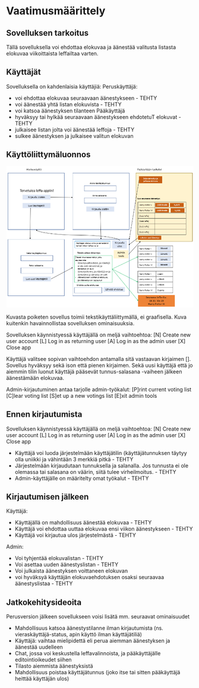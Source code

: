 # Vaatimusmäärittely

## Sovelluksen tarkoitus

Tällä sovelluksella voi ehdottaa elokuvaa ja äänestää valitusta listasta elokuvaa viikoittaista leffailtaa varten. 

## Käyttäjät

Sovelluksella on kahdenlaisia käyttäjiä: 
Peruskäyttäjä: 
- voi ehdottaa elokuvaa seuraavaan äänestykseen - TEHTY
- voi äänestää yhtä listan elokuvista - TEHTY
- voi katsoa äänestyksen tilanteen
Pääkäyttäjä
- hyväksyy tai hylkää seuraavaan äänestykseen ehdotetuT elokuvat - TEHTY
- julkaisee listan jolta voi äänestää leffoja - TEHTY
- sulkee äänestyksen ja julkaisee valitun elokuvan

## Käyttöliittymäluonnos

![](kayttoliittyma-luonnos-versio-1.png)

Kuvasta poiketen sovellus toimii tekstikäyttäliittymällä, ei graafisella. Kuva kuitenkin havainnollistaa sovelluksen ominaisuuksia.

Sovelluksen käynnistyessä käyttäjällä on meljä vaihtoehtoa:
  [N] Create new user account 
  [L] Log in as returning user 
  [A] Log in as the admin user 
  [X] Close app

Käyttäjä valitsee sopivan vaihtoehdon antamalla sitä vastaavan kirjaimen []. Sovellus hyväksyy sekä ison että pienen kirjaimen. Sekä uusi käyttäjä
että jo aiemmin tilin luonut käyttäjä pääsevät tunnus-salasana -vaiheen jälkeen äänestämään elokuvaa. 

Admin-kirjautuminen antaa tarjolle admin-työkalut:
  [P]rint current voting list 
  [C]lear voting list 
  [S]et up a new votings list 
  [E]xit admin tools 


## Ennen kirjautumista

Sovelluksen käynnistyessä käyttäjällä on meljä vaihtoehtoa:
  [N] Create new user account
  [L] Log in as returning user
  [A] Log in as the admin user
  [X] Close app

- Käyttäjä voi luoda järjestelmään käyttäjätilin (käyttäjätunnuksen täytyy olla uniikki ja vähintään 3 merkkiä pitkä - TEHTY
- Järjestelmään kirjaudutaan tunnuksella ja salanalla. Jos tunnusta ei ole olemassa tai salasana on väärin, siitä tulee virheilmoitus. - TEHTY
- Admin-käyttäjälle on määritelty omat työkalut - TEHTY

## Kirjautumisen jälkeen

Käyttäjä:
  - Käyttäjällä on mahdollisuus äänestää elokuvaa - TEHTY
  - Käyttäjä voi ehdottaa uuttaa elokuvaa ensi viikon äänestykseen - TEHTY
  - Käyttäjä voi kirjautua ulos järjestelmästä - TEHTY

Admin:
  - Voi tyhjentää elokuvalistan - TEHTY
  - Voi asettaa uuden äänestyslistan - TEHTY
  - Voi julkaista äänestyksen voittaneen elokuvan
  - voi hyväksyä käyttäjän elokuvaehdotuksen osaksi seuraavaa äänestyslistaa - TEHTY

## Jatkokehitysideoita

Perusversion jälkeen sovellukseen voisi lisätä mm. seuraavat ominaisuudet
- Mahdollisuus katsoa äänestystilanne ilman kirjautumista (ns. vieraskäyttäjä-status, apin käyttö ilman käyttäjätiliä)
- Käyttäjä: vaihtaa mielipidettä eli perua aiemman äänestyksen ja äänestää uudelleen
- Chat, jossa voi keskustella leffavalinnoista, ja pääkäyttäjälle editointioikeudet siihen
- Tilasto aiemmista äänestyksistä
- Mahdollisuus poistaa käyttäjätunnus (joko itse tai sitten pääkäyttäjä heittää käyttäjän ulos)
